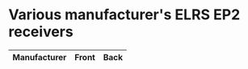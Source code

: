 # Various manufacturer's ELRS EP2 receivers
| Manufacturer | Front | Back |
| ------------ | ----- | ---- |


